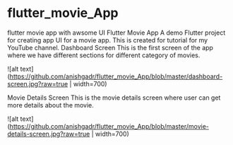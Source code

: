 # flutter_movie_App
flutter movie app with awsome UI
Flutter Movie App
A demo Flutter project for creating app UI for a movie app. This is created for tutorial for my YouTube channel.
Dashboard Screen
This is the first screen of the app where we have different sections for different category of movies.

![alt text](https://github.com/anishgadr/flutter_movie_App/blob/master/dashboard-screen.jpg?raw=true | width=700)

Movie Details Screen
This is the movie details screen where user can get more details about the movie.

![alt text](https://github.com/anishgadr/flutter_movie_App/blob/master/movie-details-screen.jpg?raw=true  | width=700)
